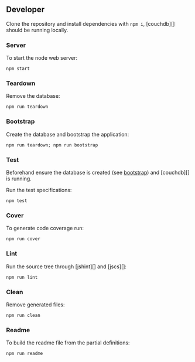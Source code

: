 ## Developer

Clone the repository and install dependencies with `npm i`, [couchdb][] should be running locally.

### Server

To start the node web server:

```
npm start
```

### Teardown

Remove the database:

```
npm run teardown
```

### Bootstrap

Create the database and bootstrap the application: 

```
npm run teardown; npm run bootstrap
```

### Test

Beforehand ensure the database is created (see [bootstrap](#bootstrap)) and [couchdb][] is running.

Run the test specifications:

```
npm test
```

### Cover

To generate code coverage run:

```
npm run cover
```

### Lint

Run the source tree through [jshint][] and [jscs][]:

```
npm run lint
```

### Clean

Remove generated files:

```
npm run clean
```

### Readme

To build the readme file from the partial definitions:

```
npm run readme
```
